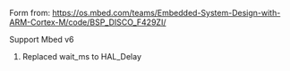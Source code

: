 Form from: https://os.mbed.com/teams/Embedded-System-Design-with-ARM-Cortex-M/code/BSP_DISCO_F429ZI/

Support Mbed v6

1. Replaced wait_ms to HAL_Delay
